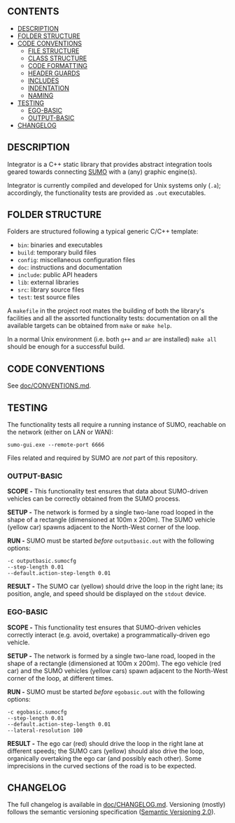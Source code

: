 ## CONTENTS

<!-- TOC -->

- [DESCRIPTION](#description)
- [FOLDER STRUCTURE](#folder-structure)
- [CODE CONVENTIONS](#code-conventions)
    - [FILE STRUCTURE](#file-structure)
    - [CLASS STRUCTURE](#class-structure)
    - [CODE FORMATTING](#code-formatting)
    - [HEADER GUARDS](#header-guards)
    - [INCLUDES](#includes)
    - [INDENTATION](#indentation)
    - [NAMING](#naming)
- [TESTING](#testing--todo-add-output-basic)
    - [EGO-BASIC](#ego-basic)
    - [OUTPUT-BASIC](#output-basic)
- [CHANGELOG](#changelog)

<!-- /TOC -->

## DESCRIPTION

Integrator is a C++ static library that provides abstract integration tools geared towards connecting [SUMO](http://sumo.dlr.de/index.html) with a (any) graphic engine(s).

Integrator is currently compiled and developed for Unix systems only (`.a`); accordingly, the functionality tests are provided as `.out` executables.

## FOLDER STRUCTURE

Folders are structured following a typical generic C/C++ template:

- `bin`: binaries and executables
- `build`: temporary build files
- `config`: miscellaneous configuration files
- `doc`: instructions and documentation
- `include`: public API headers
- `lib`: external libraries
- `src`: library source files
- `test`: test source files

A `makefile` in the project root
mates the building of both the library's facilities and all the assorted functionality tests: documentation on all the available targets can be obtained from `make` or `make help`.

In a normal Unix environment (i.e. both `g++` and `ar` are installed) `make all` should be enough for a successful build.

## CODE CONVENTIONS

See [doc/CONVENTIONS.md](doc/CONVENTIONS.md).

## TESTING

The functionality tests all require a running instance of SUMO, reachable on the network (either on LAN or WAN):

```
sumo-gui.exe --remote-port 6666
```

Files related and required by SUMO are _not_ part of this repository.

### OUTPUT-BASIC

**SCOPE -** This functionality test ensures that data about SUMO-driven vehicles can be correctly obtained from the SUMO process.

**SETUP -** The network is formed by a single two-lane road looped in the shape of a rectangle (dimensioned at 100m x 200m). The SUMO vehicle (yellow car) spawns  adjacent to the North-West corner of the loop.

**RUN -** SUMO must be started _before_ `outputbasic.out` with the following options:

```
-c outputbasic.sumocfg
--step-length 0.01
--default.action-step-length 0.01
```

**RESULT -** The SUMO car (yellow) should drive the loop in the right lane; its position, angle, and speed should be displayed on the `stdout` device.

### EGO-BASIC

**SCOPE -** This functionality test ensures that SUMO-driven vehicles correctly interact (e.g. avoid, overtake) a programmatically-driven ego vehicle.

**SETUP -** The network is formed by a single two-lane road, looped in the shape of a rectangle (dimensioned at 100m x 200m). The ego vehicle (red car) and  the SUMO vehicles (yellow cars) spawn adjacent to the North-West corner of the loop, at different times.

**RUN -** SUMO must be started _before_ `egobasic.out` with the following options:

```
-c egobasic.sumocfg
--step-length 0.01
--default.action-step-length 0.01
--lateral-resolution 100
```

**RESULT -** The ego car (red) should drive the loop in the right lane at different speeds; the SUMO cars (yellow) should also drive the loop, organically overtaking the ego car (and possibly each other). Some imprecisions in the curved sections of the road is to be expected.

## CHANGELOG

The full changelog is available in [doc/CHANGELOG.md](doc/CHANGELOG.md). Versioning (mostly) follows the semantic versioning specification ([Semantic Versioning 2.0](https://semver.org/)).
